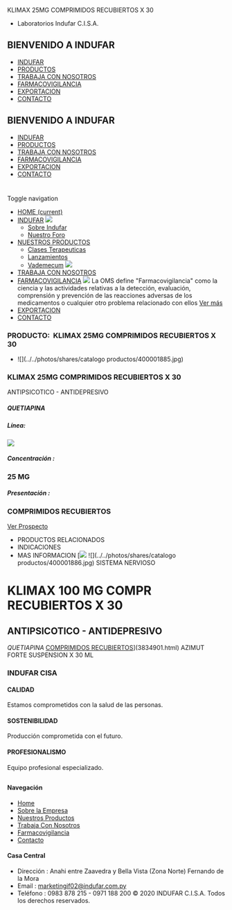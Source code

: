 KLIMAX 25MG COMPRIMIDOS RECUBIERTOS X 30
- Laboratorios Indufar C.I.S.A.
## BIENVENIDO A INDUFAR
* [INDUFAR](3834900.html#)
* [PRODUCTOS](3834900.html#)
* [TRABAJA CON NOSOTROS](3834900.html#)
* [FARMACOVIGILANCIA](3834900.html#)
* [EXPORTACION](3834900.html#)
* [CONTACTO](3834900.html#)
## BIENVENIDO A INDUFAR
* [INDUFAR](../../index.html)
* [PRODUCTOS](../../productos.html)
* [TRABAJA CON NOSOTROS](../../trabaja_con_nosotros.html)
* [FARMACOVIGILANCIA](../../farmacovigilancia.html)
* [EXPORTACION](../../exportacion.html)
* [CONTACTO](../../contacto.html)
# 
Toggle navigation
* [HOME (current)](../../index.html)
* [INDUFAR](3834900.html#) 
  [![ ](../../photos/shares/Sistema/Menu/indufar_menul.jpg)](../../institucional.html)
  - [Sobre Indufar](../../institucional.html)
  - [Nuestro Foro](../../blog.html)
* [NUESTROS PRODUCTOS](3834900.html#) 
  - [Clases Terapeuticas](../clases_terapeuticas.html)
  - [Lanzamientos](../lanzamientos.html)
  - [Vademecum](../../productos.html)
  [![ ](../../photos/shares/Sistema/Menu/productos.png)](../../productos.html)
* [TRABAJA CON NOSOTROS](../../trabaja_con_nosotros.html)
* [FARMACOVIGILANCIA](3834900.html#) 
  [![ ](../../photos/shares/Sistema/Menu/TUBOS.png)](../../farmacovigilancia.html)
  La OMS define "Farmacovigilancia" como la ciencia y las actividades relativas a la detección, evaluación, comprensión y prevención de las reacciones adversas de los medicamentos o cualquier otro problema relacionado con ellos
  [Ver más](../../farmacovigilancia.html)
* [EXPORTACION](../../exportacion.html)
* [CONTACTO](../../contacto.html)
### PRODUCTO:  KLIMAX 25MG COMPRIMIDOS RECUBIERTOS X 30
* ![](../../photos/shares/catalogo productos/400001885.jpg)
### **KLIMAX 25MG COMPRIMIDOS RECUBIERTOS X 30**
ANTIPSICOTICO - ANTIDEPRESIVO
##### **QUETIAPINA**
##### **Línea:**
[![](../../photos/shares/Laboratorios/lab_medical.png)](../linea/2.html)
##### **Concentración :**
### 25 MG
##### **Presentación :**
### COMPRIMIDOS RECUBIERTOS
[Ver Prospecto](../../files/shares/prospectos/400001885.pdf)
* PRODUCTOS RELACIONADOS
* INDICACIONES
* MAS INFORMACION
[![](../../photos/shares/Laboratorios/lab_medical.png)
![](../../photos/shares/catalogo productos/400001886.jpg)
SISTEMA NERVIOSO
# KLIMAX 100 MG COMPR RECUBIERTOS X 30
## ANTIPSICOTICO - ANTIDEPRESIVO
*QUETIAPINA*
[COMPRIMIDOS RECUBIERTOS](3834900.html#)](3834901.html)
AZIMUT FORTE SUSPENSION X 30 ML
### INDUFAR CISA
#### CALIDAD
Estamos comprometidos con la salud de las personas.
#### SOSTENIBILIDAD
Producción comprometida con el futuro.
#### PROFESIONALISMO
Equipo profesional especializado.
## 
#### Navegación
* [Home](../../index.html)
* [Sobre la Empresa](../../institucional.html)
* [Nuestros Productos](../../productos.html)
* [Trabaja Con Nosotros](../../trabaja_con_nosotros.html)
* [Farmacovigilancia](../../farmacovigilancia.html)
* [Contacto](../../contacto.html)
#### Casa Central
* Dirección : Anahi entre Zaavedra y Bella Vista (Zona Norte) Fernando de la Mora
* Email : [marketingif02@indufar.com.py](mailto:marketingif02@indufar.com.py)
* Teléfono : 0983 878 215 - 0971 188 200
© 2020 INDUFAR C.I.S.A. Todos los derechos reservados.